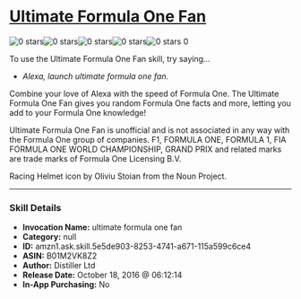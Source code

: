 # [Ultimate Formula One Fan](http://alexa.amazon.com/#skills/amzn1.ask.skill.5e5de903-8253-4741-a671-115a599c6ce4)
![0 stars](../../images/ic_star_border_black_18dp_1x.png)![0 stars](../../images/ic_star_border_black_18dp_1x.png)![0 stars](../../images/ic_star_border_black_18dp_1x.png)![0 stars](../../images/ic_star_border_black_18dp_1x.png)![0 stars](../../images/ic_star_border_black_18dp_1x.png) 0

To use the Ultimate Formula One Fan skill, try saying...

* *Alexa, launch ultimate formula one fan.*

Combine your love of Alexa with the speed of Formula One. The Ultimate Formula One Fan gives you random Formula One facts and more, letting you add to your Formula One knowledge!

Ultimate Formula One Fan is unofficial and is not associated in any way with the Formula One group of companies. F1, FORMULA ONE, FORMULA 1, FIA FORMULA ONE WORLD CHAMPIONSHIP, GRAND PRIX and related marks are trade marks of Formula One Licensing B.V.

Racing Helmet icon by Oliviu Stoian from the Noun Project.

***

### Skill Details

* **Invocation Name:** ultimate formula one fan
* **Category:** null
* **ID:** amzn1.ask.skill.5e5de903-8253-4741-a671-115a599c6ce4
* **ASIN:** B01M2VK8Z2
* **Author:** Distiller Ltd
* **Release Date:** October 18, 2016 @ 06:12:14
* **In-App Purchasing:** No
